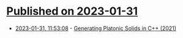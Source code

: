 # [Published on 2023-01-31](index.md)

* [2023-01-31, 11:53:08](https://news.ycombinator.com/item?id=34593977) - [Generating Platonic Solids in C++ (2021)](https://www.danielsieger.com/blog/2021/01/03/generating-platonic-solids.html)

